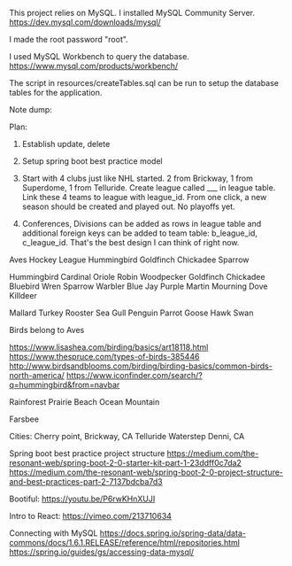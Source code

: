 This project relies on MySQL. I installed MySQL Community Server. https://dev.mysql.com/downloads/mysql/

I made the root password "root".

I used MySQL Workbench to query the database. https://www.mysql.com/products/workbench/

The script in resources/createTables.sql can be run to setup the database tables for the application.


Note dump:

Plan:
1. Establish update, delete
2. Setup spring boot best practice model

3. Start with 4 clubs just like NHL started. 2 from Brickway, 1 from Superdome, 1 from Telluride. Create league called ___ in league table. Link these 4 teams to league with league_id. From one click, a new season should be created and played out. No playoffs yet.
4. Conferences, Divisions can be added as rows in league table and additional foreign keys can be added to team table: b_league_id, c_league_id. That's the best design I can think of right now.

Aves Hockey League
Hummingbird
Goldfinch
Chickadee
Sparrow

Hummingbird
Cardinal
Oriole
Robin
Woodpecker
Goldfinch
Chickadee
Bluebird
Wren
Sparrow
Warbler
Blue Jay
Purple Martin
Mourning Dove
Killdeer

Mallard
Turkey
Rooster
Sea Gull
Penguin
Parrot
Goose
Hawk
Swan

Birds belong to Aves


https://www.lisashea.com/birding/basics/art18118.html
https://www.thespruce.com/types-of-birds-385446
http://www.birdsandblooms.com/birding/birding-basics/common-birds-north-america/
https://www.iconfinder.com/search/?q=hummingbird&from=navbar

Rainforest
Prairie
Beach
Ocean
Mountain

Farsbee

Cities:
Cherry point, Brickway, CA
Telluride
Waterstep
Denni, CA

Spring boot best practice project structure
https://medium.com/the-resonant-web/spring-boot-2-0-starter-kit-part-1-23ddff0c7da2
https://medium.com/the-resonant-web/spring-boot-2-0-project-structure-and-best-practices-part-2-7137bdcba7d3

Bootiful:
https://youtu.be/P6rwKHnXUJI

Intro to React:
https://vimeo.com/213710634

Connecting with MySQL
https://docs.spring.io/spring-data/data-commons/docs/1.6.1.RELEASE/reference/html/repositories.html
https://spring.io/guides/gs/accessing-data-mysql/